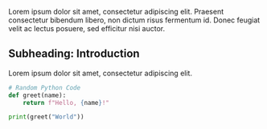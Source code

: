 Lorem ipsum dolor sit amet, consectetur adipiscing elit. Praesent consectetur bibendum libero, non dictum risus fermentum id. Donec feugiat velit ac lectus posuere, sed efficitur nisi auctor.

## Subheading: Introduction

Lorem ipsum dolor sit amet, consectetur adipiscing elit. 

```python
# Random Python Code
def greet(name):
    return f"Hello, {name}!"

print(greet("World"))
```